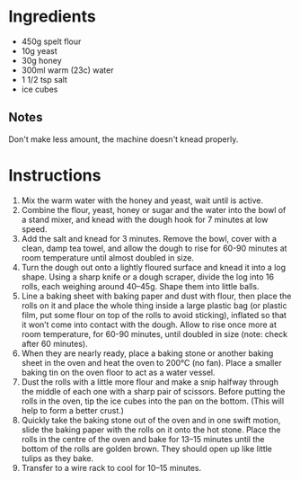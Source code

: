 # Ingredients

- 450g spelt flour
- 10g yeast
- 30g honey
- 300ml warm (23c) water
- 1 1/2 tsp salt
- ice cubes

## Notes

Don't make less amount, the machine doesn't knead properly.

# Instructions

1. Mix the warm water with the honey and yeast, wait until is active.
2. Combine the flour, yeast, honey or sugar and the water into the bowl of a stand mixer, and knead with the dough hook for 7 minutes at low speed.
3. Add the salt and knead for 3 minutes. Remove the bowl, cover with a clean, damp tea towel, and allow the dough to rise for 60-90 minutes at room temperature until almost doubled in size.
4. Turn the dough out onto a lightly floured surface and knead it into a log shape. Using a sharp knife or a dough scraper, divide the log into 16 rolls, each weighing around 40–45g. Shape them into little balls.
5. Line a baking sheet with baking paper and dust with flour, then place the rolls on it and place the whole thing inside a large plastic bag (or plastic film, put some flour on top of the rolls to avoid sticking), inflated so that it won’t come into contact with the dough. Allow to rise once more at room temperature, for 60-90 minutes, until doubled in size (note: check after 60 minutes).
6. When they are nearly ready, place a baking stone or another baking sheet in the oven and heat the oven to 200°C (no fan). Place a smaller baking tin on the oven floor to act as a water vessel.
7. Dust the rolls with a little more flour and make a snip halfway through the middle of each one with a sharp pair of scissors. Before putting the rolls in the oven, tip the ice cubes into the pan on the bottom. (This will help to form a better crust.)
8. Quickly take the baking stone out of the oven and in one swift motion, slide the baking paper with the rolls on it onto the hot stone. Place the rolls in the centre of the oven and bake for 13–15 minutes until the bottom of the rolls are golden brown. They should open up like little tulips as they bake.
9. Transfer to a wire rack to cool for 10–15 minutes.
